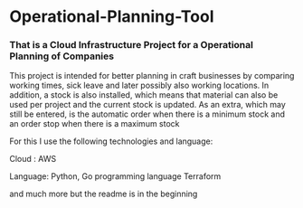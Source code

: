 # Operational-Planning-Tool
### That is a Cloud Infrastructure Project for a Operational Planning of Companies

This project is intended for better planning in craft businesses by comparing working times, sick leave and later possibly also working locations. In addition, a stock is also installed, which means that material can also be used per project and the current stock is updated. As an extra, which may still be entered, is the automatic order when there is a minimum stock and an order stop when there is a maximum stock

For this I use the following technologies and language: 

Cloud : AWS 

Language: Python, Go programming language Terraform

and much more but the readme is in the beginning 